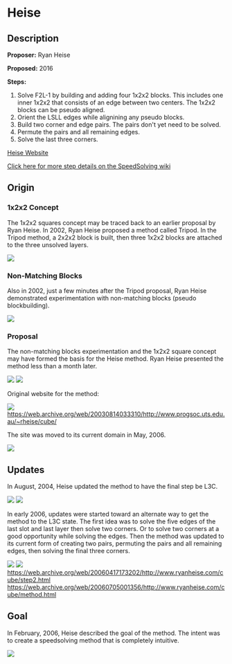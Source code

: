 # Heise

## Description

**Proposer:** Ryan Heise

**Proposed:** 2016

**Steps:**

1. Solve F2L-1 by building and adding four 1x2x2 blocks. This includes one inner 1x2x2 that consists of an edge between two centers. The 1x2x2 blocks can be pseudo aligned.
2. Orient the LSLL edges while alignining any pseudo blocks.
3. Build two corner and edge pairs. The pairs don't yet need to be solved.
4. Permute the pairs and all remaining edges.
5. Solve the last three corners.

[Heise Website](https://www.ryanheise.com/cube/heise_method.html)

[Click here for more step details on the SpeedSolving wiki](https://www.speedsolving.com/wiki/index.php/Heise_method)

## Origin

### 1x2x2 Concept

The 1x2x2 squares concept may be traced back to an earlier proposal by Ryan Heise. In 2002, Ryan Heise proposed a method called Tripod. In the Tripod method, a 2x2x2 block is built, then three 1x2x2 blocks are attached to the three unsolved layers.

![](img/Heise/Tripod.png)

### Non-Matching Blocks

Also in 2002, just a few minutes after the Tripod proposal, Ryan Heise demonstrated experimentation with non-matching blocks (pseudo blockbuilding).

![](img/Heise/NMB.png)

### Proposal

The non-matching blocks experimentation and the 1x2x2 square concept may have formed the basis for the Heise method. Ryan Heise presented the method less than a month later.

![](img/Heise/Proposal1.png)
![](img/Heise/Proposal2.png)

Original website for the method:

![](img/Heise/OriginalSite.png)
https://web.archive.org/web/20030814033310/http://www.progsoc.uts.edu.au/~rheise/cube/

The site was moved to its current domain in May, 2006.

![](img/Heise/NewDomain.png)

## Updates

In August, 2004, Heise updated the method to have the final step be L3C.

![](img/Heise/FirstUpdate.png)
![](img/Heise/FirstUpdate2.png)

In early 2006, updates were started toward an alternate way to get the method to the L3C state. The first idea was to solve the five edges of the last slot and last layer then solve two corners. Or to solve two corners at a good opportunity while solving the edges. Then the method was updated to its current form of creating two pairs, permuting the pairs and all remaining edges, then solving the final three corners.

![](img/Heise/Update2.png)
![](img/Heise/Update3.png)
https://web.archive.org/web/20060417173202/http://www.ryanheise.com/cube/step2.html
https://web.archive.org/web/20060705001356/http://www.ryanheise.com/cube/method.html

## Goal

In February, 2006, Heise described the goal of the method. The intent was to create a speedsolving method that is completely intuitive.

![](img/Heise/Goal.png)